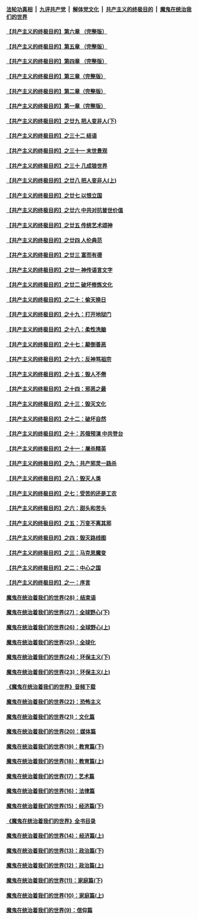 ####  [法轮功真相](../../../../basic/blob/master/README.md?t=07020031) &nbsp;|&nbsp; [九评共产党](../../../../9ping.md/blob/master/README.md?t=07020031) &nbsp;|&nbsp; [解体党文化](../../../../jtdwh.md/blob/master/README.md?t=07020031)  &nbsp;|&nbsp; [共产主义的终极目的](../../../../gczydzjmd.md/blob/master/README.md?t=07020031) &nbsp;|&nbsp; [魔鬼在统治我们的世界](../../../../mgztzwmdsj.md/blob/master/README.md?t=07020031) 

#### [【共产主义的终极目的】第六章 （完整版）](../pages/nsc422/n11428913.md?t=07020031) 

#### [【共产主义的终极目的】第五章 （完整版）](../pages/nsc422/n11428912.md?t=07020031) 

#### [【共产主义的终极目的】第四章 （完整版）](../pages/nsc422/n11428907.md?t=07020031) 

#### [【共产主义的终极目的】第三章（完整版）](../pages/nsc422/n11428848.md?t=07020031) 

#### [【共产主义的终极目的】第二章（完整版）](../pages/nsc422/n11428831.md?t=07020031) 

#### [【共产主义的终极目的】第一章（完整版）](../pages/nsc422/n11417651.md?t=07020031) 

#### [【共产主义的终极目的】之廿九 把人变非人(下)](../pages/nsc422/n11344140.md?t=07020031) 

#### [【共产主义的终极目的】之三十二 结语](../pages/nsc422/n11360535.md?t=07020031) 

#### [【共产主义的终极目的】之三十一 末世景观](../pages/nsc422/n11351129.md?t=07020031) 

#### [【共产主义的终极目的】之三十 几成狼世界](../pages/nsc422/n11348280.md?t=07020031) 

#### [【共产主义的终极目的】之廿八 把人变非人(上)](../pages/nsc422/n11340492.md?t=07020031) 

#### [【共产主义的终极目的】之廿七 以恨立国](../pages/nsc422/n11336944.md?t=07020031) 

#### [【共产主义的终极目的】之廿六 中共对抗普世价值](../pages/nsc422/n11324785.md?t=07020031) 

#### [【共产主义的终极目的】之廿五 传统艺术颂神](../pages/nsc422/n11296396.md?t=07020031) 

#### [【共产主义的终极目的】之廿四 人伦典范](../pages/nsc422/n11296397.md?t=07020031) 

#### [【共产主义的终极目的】之廿三 富而有德](../pages/nsc422/n11283598.md?t=07020031) 

#### [【共产主义的终极目的】之廿一 神传语言文字](../pages/nsc422/n11263265.md?t=07020031) 

#### [【共产主义的终极目的】之廿二 破坏修炼文化](../pages/nsc422/n11245728.md?t=07020031) 

#### [【共产主义的终极目的】之二十：偷天换日](../pages/nsc422/n11238846.md?t=07020031) 

#### [【共产主义的终极目的】之十九：打开地狱门](../pages/nsc422/n11206376.md?t=07020031) 

#### [【共产主义的终极目的】之十八：柔性洗脑](../pages/nsc422/n11199994.md?t=07020031) 

#### [【共产主义的终极目的】之十七：颠倒善恶](../pages/nsc422/n11179782.md?t=07020031) 

#### [【共产主义的终极目的】之十六：反神骂祖宗](../pages/nsc422/n11166798.md?t=07020031) 

#### [【共产主义的终极目的】之十五：毁人不倦](../pages/nsc422/n11166792.md?t=07020031) 

#### [【共产主义的终极目的】之十四：邪恶之最](../pages/nsc422/n11150249.md?t=07020031) 

#### [【共产主义的终极目的】之十三：毁灭文化](../pages/nsc422/n11135227.md?t=07020031) 

#### [【共产主义的终极目的】之十二：破坏自然](../pages/nsc422/n11135214.md?t=07020031) 

#### [【共产主义的终极目的】之十：苏俄预演 中共登台](../pages/nsc422/n11118424.md?t=07020031) 

#### [【共产主义的终极目的】之十一：屠杀精英](../pages/nsc422/n11118442.md?t=07020031) 

#### [【共产主义的终极目的】之九：共产邪灵一路杀](../pages/nsc422/n11114139.md?t=07020031) 

#### [【共产主义的终极目的】之八：毁灭人类](../pages/nsc422/n11108503.md?t=07020031) 

#### [【共产主义的终极目的】之七：受苦的还是工农](../pages/nsc422/n11101809.md?t=07020031) 

#### [【共产主义的终极目的】之六：甜头和苦头](../pages/nsc422/n11096971.md?t=07020031) 

#### [【共产主义的终极目的】之五：万变不离其邪](../pages/nsc422/n11091285.md?t=07020031) 

#### [【共产主义的终极目的】之四：毁灭路线图](../pages/nsc422/n11086284.md?t=07020031) 

#### [【共产主义的终极目的】之三：马克思魔变](../pages/nsc422/n11061941.md?t=07020031) 

#### [【共产主义的终极目的】之二：中心之国](../pages/nsc422/n11047728.md?t=07020031) 

#### [【共产主义的终极目的】之一：序言](../pages/nsc422/n11086077.md?t=07020031) 

#### [魔鬼在统治着我们的世界(28)：结束语](../pages/nsc422/n10936246.md?t=07020031) 

#### [魔鬼在统治着我们的世界(27)：全球野心(下)](../pages/nsc422/n10928319.md?t=07020031) 

#### [魔鬼在统治着我们的世界(26)：全球野心(上)](../pages/nsc422/n10900318.md?t=07020031) 

#### [魔鬼在统治着我们的世界(25)：全球化](../pages/nsc422/n10788205.md?t=07020031) 

#### [魔鬼在统治着我们的世界(24)：环保主义(下)](../pages/nsc422/n10695307.md?t=07020031) 

#### [魔鬼在统治着我们的世界(23)：环保主义(上)](../pages/nsc422/n10688613.md?t=07020031) 

#### [《魔鬼在统治着我们的世界》音频下载](../pages/nsc422/n10635553.md?t=07020031) 

#### [魔鬼在统治着我们的世界(22)：恐怖主义](../pages/nsc422/n10614727.md?t=07020031) 

#### [魔鬼在统治着我们的世界(21)：文化篇](../pages/nsc422/n10597706.md?t=07020031) 

#### [魔鬼在统治着我们的世界(20)：媒体篇](../pages/nsc422/n10586579.md?t=07020031) 

#### [魔鬼在统治着我们的世界(19)：教育篇(下)](../pages/nsc422/n10564808.md?t=07020031) 

#### [魔鬼在统治着我们的世界(18)：教育篇(上)](../pages/nsc422/n10526970.md?t=07020031) 

#### [魔鬼在统治着我们的世界(17)：艺术篇](../pages/nsc422/n10499093.md?t=07020031) 

#### [魔鬼在统治着我们的世界(16)：法律篇](../pages/nsc422/n10485969.md?t=07020031) 

#### [魔鬼在统治着我们的世界(15)：经济篇(下)](../pages/nsc422/n10469975.md?t=07020031) 

#### [《魔鬼在统治着我们的世界》全书目录](../pages/nsc422/n10464261.md?t=07020031) 

#### [魔鬼在统治着我们的世界(14)：经济篇(上)](../pages/nsc422/n10457370.md?t=07020031) 

#### [魔鬼在统治着我们的世界(13)：政治篇(下)](../pages/nsc422/n10448270.md?t=07020031) 

#### [魔鬼在统治着我们的世界(12)：政治篇(上)](../pages/nsc422/n10444576.md?t=07020031) 

#### [魔鬼在统治着我们的世界(11)：家庭篇(下)](../pages/nsc422/n10440961.md?t=07020031) 

#### [魔鬼在统治着我们的世界(10)：家庭篇(上)](../pages/nsc422/n10435448.md?t=07020031) 

#### [魔鬼在统治着我们的世界(9)：信仰篇](../pages/nsc422/n10432159.md?t=07020031) 

